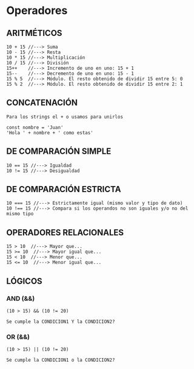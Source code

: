 # Operadores

## ARITMÉTICOS

```
10 + 15 //---> Suma
10 - 15 //---> Resta
10 * 15 //---> Multiplicación
10 / 15 //---> División
15++    //---> Incremento de uno en uno: 15 + 1
15--    //---> Decremento de uno en uno: 15 - 1
15 % 5  //---> Módulo. El resto obtenido de dividir 15 entre 5: 0
15 % 2  //---> Módulo. El resto obtenido de dividir 15 entre 2: 1
```

## CONCATENACIÓN

```
Para los strings el + o usamos para unirlos

const nombre = 'Juan'
'Hola ' + nombre + ' como estas'
```
## DE COMPARACIÓN SIMPLE

```
10 == 15 //---> Igualdad
10 != 15 //---> Desigualdad
```

## DE COMPARACIÓN ESTRICTA

```
10 === 15 //---> Estrictamente igual (mismo valor y tipo de dato)
10 !== 15 //---> Compara si los operandos no son iguales y/o no del mismo tipo
```

## OPERADORES RELACIONALES

```
15 > 10  //---> Mayor que...
15 >= 10  //---> Mayor igual que...
15 < 10  //---> Menor que...
15 <= 10  //---> Menor igual que...
```

## LÓGICOS

### AND (&&)
```
(10 > 15) && (10 != 20) 

Se cumple la CONDICION1 Y la CONDICION2?
```

### OR (&&)
```
(10 > 15) || (10 != 20)

Se cumple la CONDICION1 o la CONDICION2?
```
